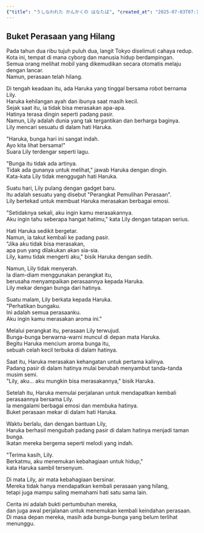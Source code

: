 ```yaml
---
{"title": "うしなわれた かんかくの はなたば", "created_at": "2025-07-03T07:12:39.356197+09:00", "pattern_id": 7, "pattern_name": "失われた感覚探索型", "year": 2072}
---
```


## Buket Perasaan yang Hilang

Pada tahun dua ribu tujuh puluh dua, langit Tokyo diselimuti cahaya redup.  
Kota ini, tempat di mana cyborg dan manusia hidup berdampingan.  
Semua orang melihat mobil yang dikemudikan secara otomatis melaju dengan lancar.  
Namun, perasaan telah hilang.  

Di tengah keadaan itu, ada Haruka yang tinggal bersama robot bernama Lily.  
Haruka kehilangan ayah dan ibunya saat masih kecil.  
Sejak saat itu, ia tidak bisa merasakan apa-apa.  
Hatinya terasa dingin seperti padang pasir.  
Namun, Lily adalah dunia yang tak tergantikan dan berharga baginya.  
Lily mencari sesuatu di dalam hati Haruka.  

"Haruka, bunga hari ini sangat indah.  
Ayo kita lihat bersama!"  
Suara Lily terdengar seperti lagu.  

"Bunga itu tidak ada artinya.  
Tidak ada gunanya untuk melihat," jawab Haruka dengan dingin.  
Kata-kata Lily tidak menggugah hati Haruka.  

Suatu hari, Lily pulang dengan gadget baru.  
Itu adalah sesuatu yang disebut "Perangkat Pemulihan Perasaan".  
Lily bertekad untuk membuat Haruka merasakan berbagai emosi.  

"Setidaknya sekali, aku ingin kamu merasakannya.  
Aku ingin tahu seberapa hangat hatimu," kata Lily dengan tatapan serius.  

Hati Haruka sedikit bergetar.  
Namun, ia takut kembali ke padang pasir.  
"Jika aku tidak bisa merasakan,  
apa pun yang dilakukan akan sia-sia.  
Lily, kamu tidak mengerti aku," bisik Haruka dengan sedih.  

Namun, Lily tidak menyerah.  
Ia diam-diam menggunakan perangkat itu,  
berusaha menyampaikan perasaannya kepada Haruka.  
Lily mekar dengan bunga dari hatinya.  

Suatu malam, Lily berkata kepada Haruka.  
"Perhatikan bungaku.  
Ini adalah semua perasaanku.  
Aku ingin kamu merasakan aroma ini."  

Melalui perangkat itu, perasaan Lily terwujud.  
Bunga-bunga berwarna-warni muncul di depan mata Haruka.  
Begitu Haruka mencium aroma bunga itu,  
sebuah celah kecil terbuka di dalam hatinya.  

Saat itu, Haruka merasakan kehangatan untuk pertama kalinya.  
Padang pasir di dalam hatinya mulai berubah menyambut tanda-tanda musim semi.  
"Lily, aku... aku mungkin bisa merasakannya," bisik Haruka.  

Setelah itu, Haruka memulai perjalanan untuk mendapatkan kembali perasaannya bersama Lily.  
Ia mengalami berbagai emosi dan membuka hatinya.  
Buket perasaan mekar di dalam hati Haruka.  

Waktu berlalu, dan dengan bantuan Lily,  
Haruka berhasil mengubah padang pasir di dalam hatinya menjadi taman bunga.  
Ikatan mereka bergema seperti melodi yang indah.  

"Terima kasih, Lily.  
Berkatmu, aku menemukan kebahagiaan untuk hidup,"  
kata Haruka sambil tersenyum.  

Di mata Lily, air mata kebahagiaan bersinar.  
Mereka tidak hanya mendapatkan kembali perasaan yang hilang,  
tetapi juga mampu saling memahami hati satu sama lain.  

Cerita ini adalah bukti pertumbuhan mereka,  
dan juga awal perjalanan untuk menemukan kembali keindahan perasaan.  
Di masa depan mereka, masih ada bunga-bunga yang belum terlihat menunggu.
